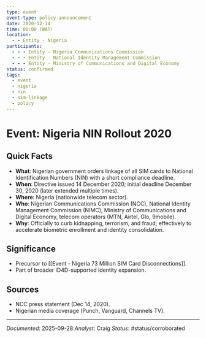 ```yaml
---
type: event
event-type: policy-announcement
date: 2020-12-14
time: 00:00 (WAT)
location:
  - - Entity - Nigeria
participants:
  - - - Entity - Nigeria Communications Commission
  - - - Entity - National Identity Management Commission
  - - - Entity - Ministry of Communications and Digital Economy
status: confirmed
tags:
  - event
  - nigeria
  - nin
  - sim-linkage
  - policy
---
```


# Event: Nigeria NIN Rollout 2020

## Quick Facts
- **What**: Nigerian government orders linkage of all SIM cards to National Identification Numbers (NIN) with a short compliance deadline.
- **When**: Directive issued 14 December 2020; initial deadline December 30, 2020 (later extended multiple times).
- **Where**: Nigeria (nationwide telecom sector).
- **Who**: Nigerian Communications Commission (NCC), National Identity Management Commission (NIMC), Ministry of Communications and Digital Economy, telecom operators (MTN, Airtel, Glo, 9mobile).
- **Why**: Officially to curb kidnapping, terrorism, and fraud; effectively to accelerate biometric enrollment and identity consolidation.

## Significance
- Precursor to [[Event - Nigeria 73 Million SIM Card Disconnections]].
- Part of broader ID4D-supported identity expansion.

## Sources
- NCC press statement (Dec 14, 2020).
- Nigerian media coverage (Punch, Vanguard, Channels TV).

---
*Documented*: 2025-09-28
*Analyst*: Craig
*Status*: #status/corroborated


